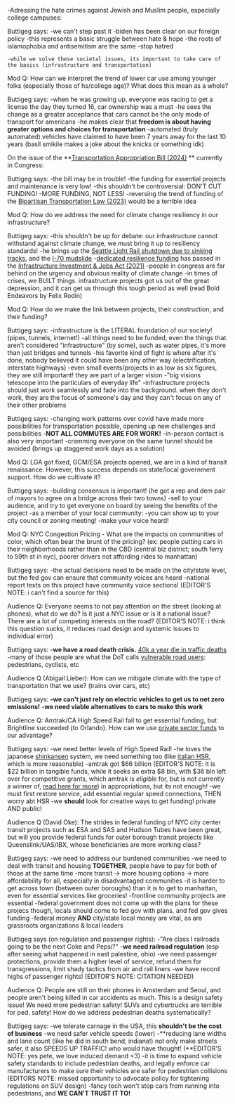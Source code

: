 -Adressing the hate crimes against Jewish and Muslim people, especially college campuses:

Buttigeg says:
	-we can't step past it
	-biden has been clear on our foreign policy
	-this represents a basic struggle between hate & hope
	-the roots of islamophobia and antisemitism are the same
		-stop hatred
	
	-while we solve these societal issues, its important to take care of the basics (infrastructure and transportation)

Mod Q: How can we interpret the trend of lower car use among younger folks (especially those of hs/college age)? What does this mean as a whole?

Buttigeg says:
	-when he was growing up, everyone was racing to get a license the day they turned 16, car ownership was a must
	-he sees the change as a greater acceptance that cars cannot be the only mode of transport for americans
	-he makes clear that **freedom is about having greater options and choices for transportation**
	-automated (truly automated) vehicles have claimed to have been 7 years away for the last 10 years (basil smikile makes a joke about the knicks or something idk)

On the issue of the **[Transportation Appropriation Bill (2024)](https://www.appropriations.senate.gov/imo/media/doc/bill_summary_-_transportation_housing_and_urban_development_and_related_agencies_fiscal_year_2024_appropriations_bill.pdf)
** currently in Congress: 

Buttigeg says:
	-the bill may be in trouble!
	-the funding for essential projects and maintenance is very low!
		-this shouldn't be controversial: DON'T CUT FUNDING!
		-MORE FUNDING, NOT LESS!
		-reversing the trend of funding of the [Bipartisan Transportation Law (2023)](https://www.transportation.gov/bipartisan-infrastructure-law) would be a terrible idea

Mod Q: How do we address the need for climate change resiliency in our infrastructure?

Buttigeg says:
	-this shouldn't be up for debate: our infrastructure cannot withstand against climate change, we must bring it up to resiliency standards!
	-he brings up the [Seattle Light Rail shutdown due to sinking tracks](https://www.seattletimes.com/seattle-news/transportation/severe-shutdown-ahead-for-seattle-light-rail-due-to-sinking-tracks/), and the [I-70 mudslide](https://www.nbcnews.com/news/us-news/mudslide-scenic-colorado-highway-tests-limits-aging-infrastructure-era-climate-n1278771)
	-[dedicated resilience funding](https://www.georgetownclimate.org/adaptation/toolkits/resilient-infrastructure-investments/what-funding-opportunities-does-iija-offer-for-building-resilience-across-sectors.html) has passed in the [Infrastructure Investment & Jobs Act (2021)](https://en.wikipedia.org/wiki/Infrastructure_Investment_and_Jobs_Act)
	-people in congress are far behind on the urgency and obvious reality of climate change
	-in times of crises, we BUILT things. infrastructure projects got us out of the great depression, and it can get us through this tough period as well (read Bold Endeavors by Felix Rodin)

Mod Q: How do we make the link between projects, their construction, and their funding?

Buttigeg says:
	-infrastructure is the LITERAL foundation of our society! (pipes, tunnels, internet!)
	-all things need to be funded, even the things that aren't considered "infrastructure" (by some), such as water pipes, it's more than just bridges and tunnels
	-his favorite kind of fight is where after it's done, nobody believed it could have been any other way (electrification, interstate highways)
	-even small events/projects in as low as six figures, they are still important! they are part of a larger vision
	-"big visions telescope into the particulars of everyday life"
	-infrastructure projects should just work seamlessly and fade into the background. when they don't work, they are the focus of someone's day and they can't focus on any of their other problems
	
Buttigeg says:
	-changing work patterns over covid have made more possibilities for transportation possible, opening up new challenges and possibilities
	-**NOT ALL COMMUTES ARE FOR WORK!**
	-in-person contact is also very important
	-cramming everyone on the same tunnel should be avoided (brings up staggered work days as a solution)

Mod Q: LGA got fixed, GCM/ESA projects opened, we are in a kind of transit renaissance. However, this success depends on state/local government support. How do we cultivate it?

Buttigeg says:
	-building consensus is important! (he got a rep and dem pair of mayors to agree on a bridge across their two towns)
	-sell to your audience, and try to get everyone on board by seeing the benefits of the project
	-as a member of your local community:
		-you can show up to your city council or zoning meeting!
		-make your voice heard!

Mod Q: NYC Congestion Pricing - What are the impacts on communities of color, which often bear the brunt of the pricing? (ex: people putting cars in their neighborhoods rather than in the CBD (central biz district; south ferry to 59th st in nyc), poorer drivers not affording rides to manhattan)

Buttigeg says:
	-the actual decisions need to be made on the city/state level, but the fed gov can ensure that community voices are heard
	-national report texts on this project have community voice sections! (EDITOR'S NOTE: i can't find a source for this)

Audience Q: Everyone seems to not pay attention on the street (looking at phones), what do we do? Is it just a NYC issue or is it a national issue? There are a lot of competing interests on the road? (EDITOR'S NOTE: i think this question sucks, it reduces road design and systemic issues to individual error)

Buttigeg says:
	-**we have a road death crisis.** [40k a year die in traffic deaths](https://www.iihs.org/topics/fatality-statistics/detail/state-by-state)
	-many of those people are what the DoT calls [vulnerable road users](https://highways.dot.gov/sites/fhwa.dot.gov/files/2022-10/VRU%20Safety%20Assessment%20Guidance%20FINAL_508.pdf): pedestrians, cyclists, etc

Audience Q (Abigail Lieber): How can we mitigate climate with the type of transportation that we use? (trains over cars, etc) 

Buttigeg says:
	**-we can't just rely on electric vehicles to get us to net zero emissions!**
	**-we need viable alternatives to cars to make this work**

Audience Q: Amtrak/CA High Speed Rail fail to get essential funding, but Brightline succeeded (to Orlando). How can we use [private sector funds](https://www.nbcmiami.com/news/local/brightline-the-first-private-us-passenger-rail-line-in-100-years-links-miami-and-orlando-at-high-speed/3116767/) to our advantage?
	
Buttigeg says:
	-we need better levels of High Speed Rail!
	-he loves the japanese [shinkansen](https://en.wikipedia.org/wiki/Shinkansen) system, we need something too (like [italian HSR](https://en.wikipedia.org/wiki/High-speed_rail_in_Italy), which is more reasonable)
	-amtrak got $66 billion (EDITOR'S NOTE: it is $22 billion in tangible funds, while it seeks an extra $8 bln, with $36 bln left over for competitive grants, which amtrak is _eligible_ for, but is not currently a winner of, [read here for more](https://www.reuters.com/world/us/amtrak-wants-73-billion-us-funding-infrastructure-projects-2023-06-05/)) in appropriations, but its not enough!
		-we must first restore service, add essential regular speed connections, THEN worry abt HSR
	-we **should** look for creative ways to get funding! private AND public!

Audience Q (David Oke): The strides in federal funding of NYC city center transit projects such as ESA and SAS and Hudson Tubes have been great, but will you provide federal funds for outer borough transit projects like Queenslink/UAS/IBX, whose beneficiaries are more working class?

Buttigeg says:
	-we need to address our burdened communities
	-we need to deal with transit and housing **TOGETHER**, people have to pay for both of those at the same time
	-more transit -> more housing options -> more affordability for all, especially in disadvantaged communities
	-it is harder to get across town (between outer boroughs) than it is to get to manhattan, even for essential services like groceries!
	-frontline community projects are essential
	-federal government does not come up with the plans for these projecs though, locals should come to fed gov with plans, and fed gov gives funding
	-federal money **AND** city/state local money are vital, as are grassroots organizations & local leaders

Buttigeg says (on regulation and passenger rights):
	-"Are class I railroads going to be the next Coke and Pepsi?"
	-**we need railroad regulation** (esp after seeing what happened in east palestine, ohio)
	-we need passenger protections, provide them a higher level of service, refund them for transgressions, limit shady tactics from air and rail liners
	-we have record highs of passenger rights! (EDITOR'S NOTE: CITATION NEEDED)

Audience Q: People are still on their phones in Amsterdam and Seoul, and people aren't being killed in car accidents as much. This is a design safety issue! We need more pedestrian safety! SUVs and cybertrucks are terrible for ped. safety! How do we address pedestrian deaths systematically?

Buttigeg says:
	-we tolerate carnage in the USA, this **shouldn't be the cost of business**
	-we need safer vehicle speeds (lower)
	-**reducing lane widths and lane count (like he did in south bend, indiana!) not only make streets safer, it also SPEEDS UP TRAFFIC! who would have thought! (**EDITOR'S NOTE: yes pete, we love induced demand <3)
	-it is time to expand vehicle safety standards to include pedestrian deaths, and legally enforce car manufacturers to make sure their vehicles are safer for pedestrian collisions (EDITORS NOTE: missed opportunity to advocate policy for tightening regulations on SUV design)
	-fancy tech won't stop cars from running into pedestrians, and **WE CAN'T TRUST IT TO!**